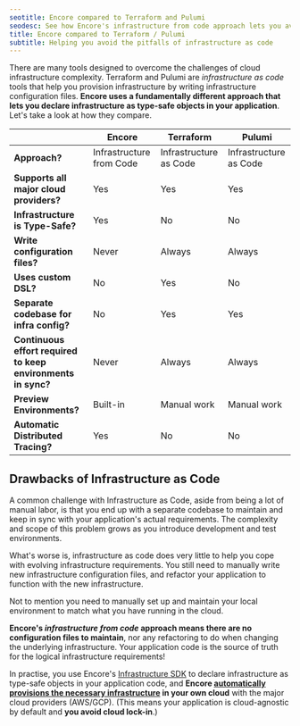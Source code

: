 ```yaml
---
seotitle: Encore compared to Terraform and Pulumi
seodesc: See how Encore's infrastructure from code approach lets you avoid the common pitfalls of infrastructure as code solutions like Terraform and Pulumi.
title: Encore compared to Terraform / Pulumi
subtitle: Helping you avoid the pitfalls of infrastructure as code
---
```


There are many tools designed to overcome the challenges of cloud infrastructure complexity. Terraform and Pulumi are _infrastructure as code_ tools that help you provision infrastructure by writing infrastructure configuration files. **Encore uses a fundamentally different approach that lets you declare infrastructure as type-safe objects in your application**. Let's take a look at how they compare.

|                                                              | Encore                   | Terraform              | Pulumi                 |
| ------------------------------------------------------------ | ------------------------ | ---------------------- | ---------------------- |
| **Approach?**                                                | Infrastructure from Code | Infrastructure as Code | Infrastructure as Code |
| **Supports all major cloud providers?**                      | Yes                      | Yes                    | Yes                    |
| **Infrastructure is Type-Safe?**                             | Yes                      | No                     | No                     |
| **Write configuration files?**                               | Never                    | Always                 | Always                 |
| **Uses custom DSL?**                                         | No                       | Yes                    | No                     |
| **Separate codebase for infra config?**                      | No                       | Yes                    | Yes                    |
| **Continuous effort required to keep environments in sync?** | Never                    | Always                 | Always                 |
| **Preview Environments?**                                    | Built-in                 | Manual work            | Manual work            |
| **Automatic Distributed Tracing?**                           | Yes                      | No                     | No                     |

## Drawbacks of Infrastructure as Code

A common challenge with Infrastructure as Code, aside from being a lot of manual labor, is that you end up with a separate codebase to maintain and keep in sync with your application's actual requirements. The complexity and scope of this problem grows as you introduce development and test environments.

What's worse is, infrastructure as code does very little to help you cope with evolving infrastructure requirements. You still need to manually write new infrastructure configuration files, and refactor your application to function with the new infrastructure.

Not to mention you need to manually set up and maintain your local environment to match what you have running in the cloud.

**Encore's _infrastructure from code_ approach means there are no configuration files to maintain**, nor any refactoring to do when changing the underlying infrastructure. Your application code is the source of truth for the logical infrastructure requirements!

In practise, you use Encore's [Infrastructure SDK](/docs/primitives/overview) to declare infrastructure as type-safe objects in your application code, and **Encore [automatically provisions the necessary infrastructure](/docs/deploy/infra) in your own cloud** with the major cloud providers (AWS/GCP). (This means your application is cloud-agnostic by default and **you avoid cloud lock-in**.)